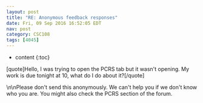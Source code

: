 ```yaml
---
layout: post
title: "RE: Anonymous feedback responses"
date: Fri, 09 Sep 2016 16:52:05 EDT
nav: post
category: CSC108
tags: [4045]
---
```


* content
{:toc}

[quote]Hello, I was trying to open the PCRS tab but it wasn't opening. My work is due tonight at 10, what do I do about it?[/quote]
<!-- more -->
<p>\n\nPlease don't send this anonymously. We can't help you if we don't know who you are. You might also check the PCRS section of the forum.</p>
